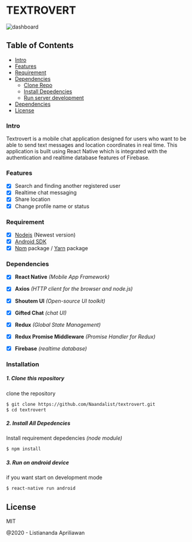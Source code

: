 # TEXTROVERT

<p align="left">
    <img title="dashboard" src="https://cloud.netlifyusercontent.com/assets/344dbf88-fdf9-42bb-adb4-46f01eedd629/1accc284-5885-44b9-8538-126c8097c468/reactive-native-preview-opt.png" />
</p>

## Table of Contents

*  [Intro](#Intro)
*  [Features](#Features)
*  [Requirement](#Requirement)
*  [Dependencies](#Dependencies)
    *  [Clone Repo](#Clone-Repo)
    *  [Install Depedencies](#Install-Depedencies)
    *  [Run server development](#Run-server-development)
* [Dependencies](#Dependencies)
* [License](#License)

### Intro

Textrovert is a mobile chat application designed for users who want to be able to send text messages and location coordinates in real time. This application is built using React Native which is integrated with the authentication and realtime database features of Firebase.

### Features
- [x] Search and finding another registered user
- [x] Realtime chat messaging
- [x] Share location
- [x] Change profile name or status

### Requirement
- [x] [Nodejs](https://nodejs.org/en/) (Newest version)
- [x] [Android SDK](https://developer.android.com/studio#downloads)
- [x] [Npm](https://www.npmjs.com/get-npm) package / [Yarn](https://yarnpkg.com/lang/en/docs/install/#mac-stable) package

### Dependencies

- [x] **React Native** *(Mobile App Framework)*
- [x] **Axios** *(HTTP client for the browser and node.js)*
- [x] **Shoutem UI** *(Open-source UI toolkit)*
- [x] **Gifted Chat** *(chat UI)*
- [x] **Redux** *(Global State Management)*
- [x] **Redux Promise Middleware** *(Promise Handler for Redux)*
- [x] **Firebase** *(realtime database)*


### Installation

##### 1. Clone this repository
clone the repository

```sh
$ git clone https://github.com/Naandalist/textrovert.git
$ cd textrovert
```

##### 2. Install All Depedencies
Install requirement depedencies *(node module)*

```sh
$ npm install
```
##### 3. Run on android device
if you want start on development mode

```sh
$ react-native run android
```

License
----

MIT


@2020 - Listiananda Apriliawan
